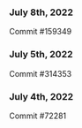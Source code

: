 ### July 8th, 2022

Commit #159349

### July 5th, 2022

Commit #314353


### July 4th, 2022

Commit #72281
